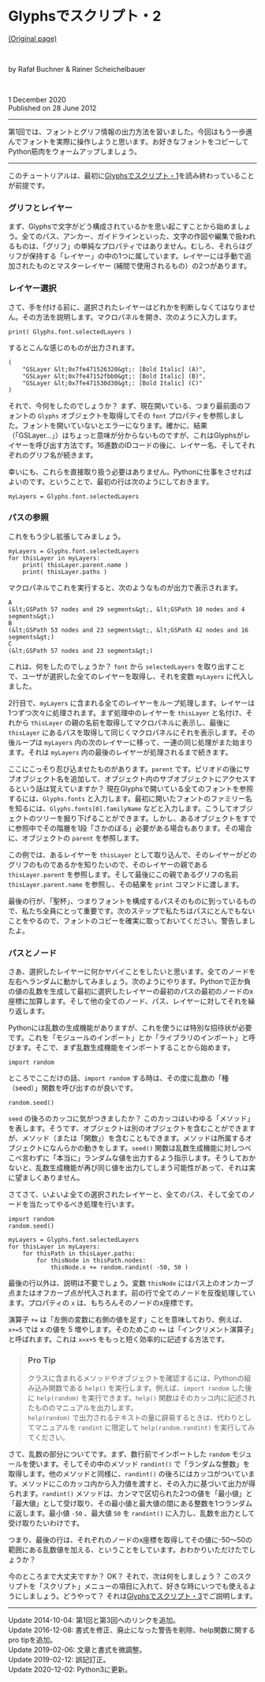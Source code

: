 # Glyphsでスクリプト・2

[(Original page)](https://glyphsapp.com/learn/scripting-glyphs-part-2)  

<br />

by Rafał Buchner & Rainer Scheichelbauer  

<br />

1 December 2020  
Published on 28 June 2012  

********

第1回では、フォントとグリフ情報の出力方法を習いました。今回はもう一歩進んでフォントを実際に操作しようと思います。お好きなフォントをコピーしてPython筋肉をウォームアップしましょう。  

********

このチュートリアルは、最初に[Glyphsでスクリプト・1](./scripting-glyphs-part-1.md)を読み終わっていることが前提です。  

### グリフとレイヤー

まず、Glyphsで文字がどう構成されているかを思い起こすことから始めましょう。全てのパス、アンカー、ガイドラインといった、文字の作図や編集で扱われるものは、「グリフ」の単純なプロパティではありません。むしろ、それらはグリフが保持する「レイヤー」の中の1つに属しています。レイヤーには手動で追加されたものとマスターレイヤー (補間で使用されるもの）の2つがあります。  

### レイヤー選択

さて、手を付ける前に、選択されたレイヤーはどれかを判断しなくてはなりません。その方法を説明します。マクロパネルを開き、次のように入力します。  

```language-python
print( Glyphs.font.selectedLayers )
```

するとこんな感じのものが出力されます。  

```language-python
(
    "GSLayer &lt;0x7fe471526320&gt;: [Bold Italic] (A)",
    "GSLayer &lt;0x7fe47152fbb0&gt;: [Bold Italic] (B)",
    "GSLayer &lt;0x7fe471530d30&gt;: [Bold Italic] (C)"
)
```

それで、今何をしたのでしょうか？ まず、現在開いている、つまり最前面のフォントの `Glyphs` オブジェクトを取得してその `font` プロパティを参照しました。フォントを開いていないとエラーになります。確かに、結果（「GSLayer…」）はちょっと意味が分からないものですが、これはGlyphsがレイヤーを呼び出す方法です。16進数のIDコードの後に、レイヤー名、そしてそれぞれのグリフ名が続きます。  

幸いにも、これらを直接取り扱う必要はありません。Pythonに仕事をさせればよいのです。ということで、最初の行は次のようにしておきます。  

```language-python
myLayers = Glyphs.font.selectedLayers
```

### パスの参照

これをもう少し拡張してみましょう。  

```language-python
myLayers = Glyphs.font.selectedLayers
for thisLayer in myLayers:
    print( thisLayer.parent.name )
    print( thisLayer.paths )
```

マクロパネルでこれを実行すると、次のようなものが出力で表示されます。  

```language-plaintext
A
(&lt;GSPath 57 nodes and 29 segments&gt;, &lt;GSPath 10 nodes and 4 segments&gt;)
B
(&lt;GSPath 53 nodes and 23 segments&gt;, &lt;GSPath 42 nodes and 16 segments&gt;)
C
(&lt;GSPath 57 nodes and 23 segments&gt;)
```

これは、何をしたのでしょうか？ `font` から `selectedLayers` を取り出すことで、ユーザが選択した全てのレイヤーを取得し、それを変数 `myLayers` に代入しました。  

2行目で、`myLayers` に含まれる全てのレイヤーをループ処理します。レイヤーは1つずつ次々に処理されます。まず処理中のレイヤーを `thisLayer` と名付け、それから `thisLayer` の親の名前を取得してマクロパネルに表示し、最後に `thisLayer` にあるパスを取得して同じくマクロパネルにそれを表示します。その後ループは `myLayers` 内の次のレイヤーに移って、一連の同じ処理がまた始まります。それは `myLayers` 内の最後のレイヤーが処理されるまで続きます。  

ここにこっそり忍び込ませたものがあります。`parent` です。ピリオドの後にサブオブジェクト名を追加して、オブジェクト内のサブオブジェクトにアクセスするという話は覚えていますか？ 現在Glyphsで開いている全てのフォントを参照するには、`Glyphs.fonts` と入力します。最初に開いたフォントのファミリー名を知るには、`Glyphs.fonts[0].familyName` などと入力します。こうしてオブジェクトのツリーを掘り下げることができます。しかし、あるオブジェクトをすでに参照中でその階層を1段「さかのぼる」必要がある場合もあります。その場合に、オブジェクトの `parent` を参照します。  

この例では、あるレイヤーを `thisLayer` として取り込んで、そのレイヤーがどのグリフのものであるかを知りたいので、そのレイヤーの親である `thisLayer.parent` を参照します。そして最後にこの親であるグリフの名前 `thisLayer.parent.name` を参照し、その結果を `print` コマンドに渡します。  

最後の行が、「聖杯」、つまりフォントを構成するパスそのものに到っているもので、私たち全員にとって重要です。次のステップで私たちはパスにとんでもないことをやるので、フォントのコピーを確実に取っておいてください。警告しましたよ。  

### パスとノード

さあ、選択したレイヤーに何かヤバイことをしたいと思います。全てのノードを左右へランダムに動かしてみましょう。次のようにやります。Pythonで正か負の値の乱数を生成して最初に選択したレイヤーの最初のパスの最初のノードのx座標に加算します。そして他の全てのノード、パス、レイヤーに対してそれを繰り返します。  

Pythonには乱数の生成機能がありますが、これを使うには特別な招待状が必要です。これを「モジュールのインポート」とか「ライブラリのインポート」と呼びます。そこで、まず乱数生成機能をインポートすることから始めます。  

```language-python
import random
```

ところでここだけの話、`import random` する時は、その度に乱数の「種（seed）」関数を呼び出すのが良いです。  

```language-python
random.seed()
```

`seed` の後ろのカッコに気がつきましたか？ このカッコはいわゆる「メソッド」を表します。そうです、オブジェクトは別のオブジェクトを含むことができますが、メソッド（または「関数」）を含むこともできます。メソッドは所属するオブジェクトになんらかの動きをします。`seed()` 関数は乱数生成機能に対しつべこべ言わずに「本当に」ランダムな値を出力するよう指示します。そうしておかないと、乱数生成機能が再び同じ値を出力してしまう可能性があって、それは実に望ましくありません。  

さてさて、いよいよ全ての選択されたレイヤーと、全てのパス、そして全てのノードを当たってやるべき処理を行います。  

```language-python
import random
random.seed()

myLayers = Glyphs.font.selectedLayers
for thisLayer in myLayers:
    for thisPath in thisLayer.paths:
        for thisNode in thisPath.nodes:
            thisNode.x += random.randint( -50, 50 )
```

最後の行以外は、説明は不要でしょう。変数 `thisNode` にはパス上のオンカーブ点またはオフカーブ点が代入されます。前の行で全てのノードを反復処理しています。プロパティの `x` は、もちろんそのノードのx座標です。  

演算子 `+=` は「左側の変数に右側の値を足す」ことを意味しており、例えば、`x+=5` では x の値を 5 増やします。そのためこの `+=` は「インクリメント演算子」と呼ばれます。これは `x=x+5` をもっと短く効率的に記述する方法です。  

> ### Pro Tip
> クラスに含まれるメソッドやオブジェクトを確認するには、Pythonの組み込み関数である `help()` を実行します。例えば、`import random` した後に `help(random)` を実行できます。`help()` 関数はそのカッコ内に記述されたもののマニュアルを出力します。  
> `help(random)` で出力されるテキストの量に辟易するときは、代わりとしてマニュアルを `randint` に限定して `help(random.randint)` を実行してみてください。  
> <img alt="" src="https://glyphsapp.com/media/pages/learn/scripting-glyphs-part-2/65166e789c-1605628219/help.png">

さて、乱数の部分についてです。まず、数行前でインポートした `random` モジュールを使います。そしてその中のメソッド `randint()` で「ランダムな整数」を取得します。他のメソッドと同様に、`randint()` の後ろにはカッコがついています。メソッドにこのカッコ内から入力値を渡すと、その入力に基づいて出力が得られます。`randint()` メソッドは、カンマで区切られた2つの値を「最小値」と「最大値」として受け取り、その最小値と最大値の間にある整数を1つランダムに返します。最小値 `-50` 、最大値 `50` を `randint()` に入力し、乱数を出力として受け取りたいわけです。  

つまり、最後の行は、それぞれのノードのx座標を取得してその値に-50〜50の範囲にある乱数値を加える、ということをしています。おわかりいただけたでしょうか？  

今のところまで大丈夫ですか？ OK？ それで、次は何をしましょう？ このスクリプトを「スクリプト」メニューの項目に入れて、好きな時にいつでも使えるようにしましょう。どうやって？ それは[Glyphsでスクリプト・3](./scripting-glyphs-part-3.md)でご説明します。  

********

Update 2014-10-04: 第1回と第3回へのリンクを追加。  
Update 2016-12-08: 書式を修正、廃止になった警告を削除、help関数に関するpro tipを追加。  
Update 2019-02-06: 文章と書式を微調整。  
Update 2019-02-12: 誤記訂正。  
Update 2020-12-02: Python3に更新。  
